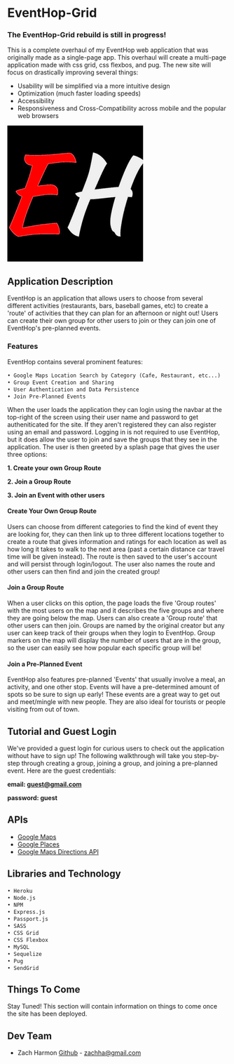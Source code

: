 # EventHop-Grid

### The EventHop-Grid rebuild is still in progress! 

This is a complete overhaul of my EventHop web application that was originally made as a single-page app.  This overhaul will create a multi-page application made with css grid, css flexbos, and pug. The new site will focus on drastically improving several things:
<ul>
	<li>Usability will be simplified via a more intuitive design</li>
	<li>Optimization (much faster loading speeds)</li>
	<li>Accessibility</li>
	<li>Responsiveness and Cross-Compatibility across mobile and the popular web browsers</li>
</ul>

![EventHop Logo](public/img/icon/favicon-310.png "EventHop Logo")

## Application Description

EventHop is an application that allows users to choose from several different activities (restaurants, bars, baseball games, etc) to create a 'route' of activities that they can plan for an afternoon or night out!  Users can create their own group for other users to join or they can join one of EventHop's pre-planned events.

### Features

EventHop contains several prominent features:

	• Google Maps Location Search by Category (Cafe, Restaurant, etc...)
    • Group Event Creation and Sharing
	• User Authentication and Data Persistence
	• Join Pre-Planned Events


When the user loads the application they can login using the navbar at the top-right of the screen using their user name and password to get autheniticated for the site.  If they aren't registered they can also register using an email and password.  Logging in is not required to use EventHop, but it does allow the user to join and save the groups that they see in the application.  The user is then greeted by a splash page that gives the user three options:

**1. Create your own Group Route**

**2. Join a Group Route**

**3. Join an Event with other users**


#### Create Your Own Group Route

Users can choose from different categories to find the kind of event they are looking for, they can then link up to three different locations together to create a route that gives information and ratings for each location as well as how long it takes to walk to the next area (past a certain distance car travel time will be given instead).  The route is then saved to the user's account and will persist through login/logout.  The user also names the route and other users can then find and join the created group!  
 
#### Join a Group Route

 When a user clicks on this option, the page loads the five 'Group routes' with the most users on the map and it describes the five groups and where they are going below the map.  Users can also create a 'Group route' that other users can then join.  Groups are named by the original creator but any user can keep track of their groups when they login to EventHop.  Group markers on the map will display the number of users that are in the group, so the user can easily see how popular each specific group will be!
 
#### Join a Pre-Planned Event

EventHop also features pre-planned 'Events' that usually involve a meal, an activity, and one other stop.  Events will have a pre-determined amount of spots so be sure to sign up early!  These events are a great way to get out and meet/mingle with new people.  They are also ideal for tourists or people visiting from out of town.

## Tutorial and Guest Login

We've provided a guest login for curious users to check out the application without have to sign up!  The following walkthrough will take you step-by-step through creating a group, joining a group, and joining a pre-planned event.  Here are the guest credentials:

**email: guest@gmail.com**

**password: guest**




## APIs 
* [Google Maps](https://developers.google.com/maps/documentation/javascript/)
* [Google Places](https://developers.google.com/places/)
* [Google Maps Directions API](https://developers.google.com/maps/documentation/directions/intro)


## Libraries and Technology
	• Heroku
	• Node.js
	• NPM
	• Express.js
	• Passport.js
	• SASS
	• CSS Grid
	• CSS Flexbox
	• MySQL
	• Sequelize
	• Pug
	• SendGrid

## Things To Come

Stay Tuned! This section will contain information on things to come once the site has been deployed.

## Dev Team 
	
* Zach Harmon [Github](https://www.github.com/zachha) - zachha@gmail.com
